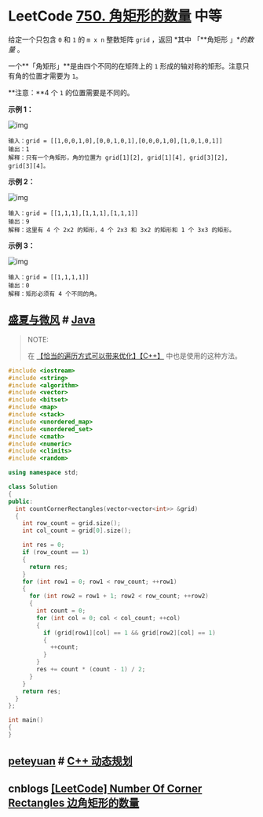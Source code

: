# LeetCode [750. 角矩形的数量](https://leetcode.cn/problems/number-of-corner-rectangles/) 中等

给定一个只包含 `0` 和 `1` 的 `m x n` 整数矩阵 `grid` ，返回 *其中 「**角矩形 」**的数量* 。

一个**「角矩形」**是由四个不同的在矩阵上的 `1` 形成的轴对称的矩形。注意只有角的位置才需要为 `1`。

**注意：**4 个 `1` 的位置需要是不同的。

**示例 1：**

![img](https://assets.leetcode.com/uploads/2021/06/12/cornerrec1-grid.jpg)

```
输入：grid = [[1,0,0,1,0],[0,0,1,0,1],[0,0,0,1,0],[1,0,1,0,1]]
输出：1
解释：只有一个角矩形，角的位置为 grid[1][2], grid[1][4], grid[3][2], grid[3][4]。
```

**示例 2：**

![img](https://assets.leetcode.com/uploads/2021/06/12/cornerrec2-grid.jpg)

```
输入：grid = [[1,1,1],[1,1,1],[1,1,1]]
输出：9
解释：这里有 4 个 2x2 的矩形，4 个 2x3 和 3x2 的矩形和 1 个 3x3 的矩形。
```

**示例 3：**

![img](https://assets.leetcode.com/uploads/2021/06/12/cornerrec3-grid.jpg)

```
输入：grid = [[1,1,1,1]]
输出：0
解释：矩形必须有 4 个不同的角。
```

## [盛夏与微风](https://leetcode.cn/u/mmmmmjcy/) # [Java](https://leetcode.cn/problems/number-of-corner-rectangles/solution/java-by-zxy0917-16/)

> NOTE:
>
> 在 [【恰当的遍历方式可以带来优化】【C++】](https://leetcode.cn/problems/number-of-corner-rectangles/solution/qia-dang-de-bian-li-fang-shi-ke-yi-dai-l-svse/) 中也是使用的这种方法。

```c++
#include <iostream>
#include <string>
#include <algorithm>
#include <vector>
#include <bitset>
#include <map>
#include <stack>
#include <unordered_map>
#include <unordered_set>
#include <cmath>
#include <numeric>
#include <climits>
#include <random>

using namespace std;

class Solution
{
public:
  int countCornerRectangles(vector<vector<int>> &grid)
  {
    int row_count = grid.size();
    int col_count = grid[0].size();

    int res = 0;
    if (row_count == 1)
    {
      return res;
    }
    for (int row1 = 0; row1 < row_count; ++row1)
    {
      for (int row2 = row1 + 1; row2 < row_count; ++row2)
      {
        int count = 0;
        for (int col = 0; col < col_count; ++col)
        {
          if (grid[row1][col] == 1 && grid[row2][col] == 1)
          {
            ++count;
          }
        }
        res += count * (count - 1) / 2;
      }
    }
    return res;
  }
};

int main()
{
}
```



## [peteyuan](https://leetcode.cn/u/peteyuan/) # [C++ 动态规划](https://leetcode.cn/problems/number-of-corner-rectangles/solution/c-dong-tai-gui-hua-by-peteyuan/)



## cnblogs [[LeetCode] Number Of Corner Rectangles 边角矩形的数量](https://www.cnblogs.com/grandyang/p/8433813.html)